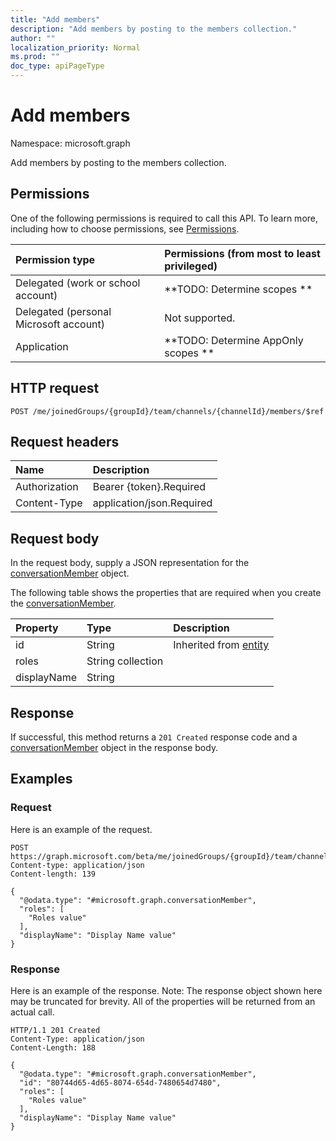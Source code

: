 ```yaml
---
title: "Add members"
description: "Add members by posting to the members collection."
author: ""
localization_priority: Normal
ms.prod: ""
doc_type: apiPageType
---
```


# Add members

Namespace: microsoft.graph

Add members by posting to the members collection.

## Permissions
One of the following permissions is required to call this API. To learn more, including how to choose permissions, see [Permissions](/concepts/permissions-reference.md).

|Permission type|Permissions (from most to least privileged)|
|:---|:---|
|Delegated (work or school account)|**TODO: Determine scopes **|
|Delegated (personal Microsoft account)|Not supported.|
|Application|**TODO: Determine AppOnly scopes **|

## HTTP request
<!-- {
  "blockType": "ignored"
}
-->
``` http
POST /me/joinedGroups/{groupId}/team/channels/{channelId}/members/$ref
```

## Request headers
|Name|Description|
|:---|:---|
|Authorization|Bearer {token}.Required|
|Content-Type|application/json.Required|

## Request body
In the request body, supply a JSON representation for the [conversationMember](../resources/conversationmember.md) object.

The following table shows the properties that are required when you create the [conversationMember](../resources/conversationmember.md).

|Property|Type|Description|
|:---|:---|:---|
|id|String| Inherited from [entity](../resources/entity.md)|
|roles|String collection||
|displayName|String||



## Response
If successful, this method returns a `201 Created` response code and a [conversationMember](../resources/conversationmember.md) object in the response body.

## Examples

### Request
Here is an example of the request.
<!-- {
  "blockType": "request",
  "name": "create_conversationmember_from_"
}
-->
``` http
POST https://graph.microsoft.com/beta/me/joinedGroups/{groupId}/team/channels/{channelId}/members
Content-type: application/json
Content-length: 139

{
  "@odata.type": "#microsoft.graph.conversationMember",
  "roles": [
    "Roles value"
  ],
  "displayName": "Display Name value"
}
```

### Response
Here is an example of the response. Note: The response object shown here may be truncated for brevity. All of the properties will be returned from an actual call.
<!-- {
  "blockType": "response",
  "truncated": true,
  "@odata.type": "microsoft.graph.conversationmember"
}
-->
``` http
HTTP/1.1 201 Created
Content-Type: application/json
Content-Length: 188

{
  "@odata.type": "#microsoft.graph.conversationMember",
  "id": "80744d65-4d65-8074-654d-7480654d7480",
  "roles": [
    "Roles value"
  ],
  "displayName": "Display Name value"
}
```

